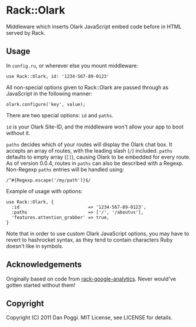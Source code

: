 # Rack::Olark

Middleware which inserts Olark JavaScript embed code before </body> in HTML served by Rack.

## Usage

In `config.ru`, or wherever else you mount middleware:

    use Rack::Olark, id: '1234-567-89-0123'

All non-special options given to Rack::Olark are passed through as JavaScript in the following manner:

    olark.configure('key', value);

There are two special options: `id` and `paths`.

`id` is your Olark Site-ID, and the middleware won't allow your app to boot without it.

`paths` decides which of your routes will display the Olark chat box. It accepts an array of routes, with the leading slash (`/`) included. `paths` defaults to empty array (`[]`), causing Olark to be embedded for every route. As of version 0.0.4, routes in `paths` can also be described with a Regexp. Non-Regexp `paths` entries will be handled using:

    /^#{Regexp.escape('/my/path')}$/

Example of usage with options:

    use Rack::Olark, {
      :id                          => '1234-567-89-0123',
      :paths                       => ['/', '/aboutus'],
      'features.attention_grabber' => true,
    }

Note that in order to use custom Olark JavaScript options, you may have to revert to hashrocket syntax, as they tend to contain characters Ruby doesn't like in symbols.

## Acknowledgements

Originally based on code from [rack-google-analytics](https://github.com/kangguru/rack-google-analytics). Never would've gotten started without them!

## Copyright

Copyright (C) 2011 Dan Poggi. MIT License, see LICENSE for details.
